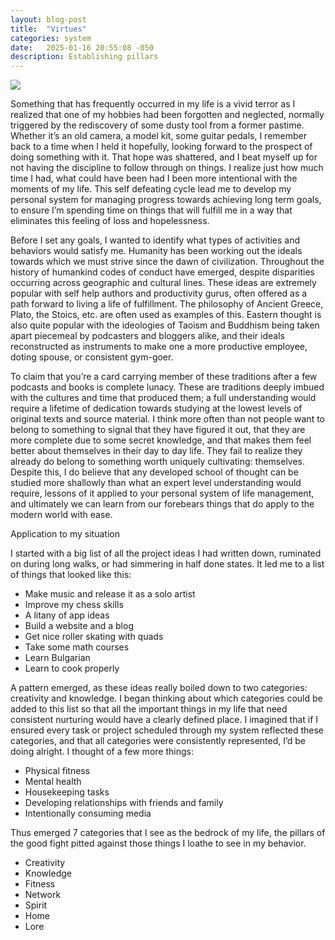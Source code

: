 ```yaml
---
layout: blog-post
title:  "Virtues"
categories: system
date:   2025-01-16 20:55:08 -050
description: Establishing pillars
---
```


<div class="album-art">
    <img src="/assets/images/virtues.png" />
</div>


Something that has frequently occurred in my life is a vivid terror as I realized that one of my hobbies had been forgotten and neglected, normally triggered by the rediscovery of some dusty tool from a former pastime. Whether it’s an old camera, a model kit, some guitar pedals, I remember back to a time when I held it hopefully, looking forward to the prospect of doing something with it. That hope was shattered, and I beat myself up for not having the discipline to follow through on things. I realize just how much time I had, what could have been had I been more intentional with the moments of my life. This self defeating cycle lead me to develop my personal system for managing progress towards achieving long term goals, to ensure I’m spending time on things that will fulfill me in a way that eliminates this feeling of loss and hopelessness. 

Before I set any goals, I wanted to identify what types of activities and behaviors would satisfy me. Humanity has been working out the ideals towards which we must strive since the dawn of civilization. Throughout the history of humankind codes of conduct have emerged, despite disparities occurring across geographic and cultural lines. These ideas are extremely popular with self help authors and productivity gurus, often offered as a path forward to living a life of fulfillment. The philosophy of Ancient Greece, Plato, the Stoics, etc. are often used as examples of this. Eastern thought is also quite popular with the ideologies of Taoism and Buddhism being taken apart piecemeal by podcasters and bloggers alike, and their ideals  reconstructed as instruments to make one a more productive employee, doting spouse, or consistent gym-goer. 

To claim that you’re a card carrying member of these traditions after a few podcasts and books is complete lunacy. These are traditions deeply imbued with the cultures and time that produced them; a full understanding would require a lifetime of dedication towards studying at the lowest levels of original texts and source material. I think more often than not people want to belong to something to signal that they have figured it out, that they are more complete due to some secret knowledge, and that makes them feel better about themselves in their day to day life. They fail to realize they already do belong to something worth uniquely cultivating: themselves. Despite this, I do believe that any developed school of thought can be studied more shallowly than what an expert level understanding would require, lessons of it applied to your personal system of life management, and ultimately we can learn from our forebears things that do apply to the modern world with ease.

Application to my situation

I started with a big list of all the project ideas I had written down, ruminated on during long walks, or had simmering in half done states. It led me to a list of things that looked like this:

* Make music and release it as a solo artist
* Improve my chess skills
* A litany of app ideas
* Build a website and a blog
* Get nice roller skating with quads
* Take some math courses
* Learn Bulgarian
* Learn to cook properly

A pattern emerged, as these ideas really boiled down to two categories: creativity and knowledge. I began thinking about which categories could be added to this list so that all the important things in my life that need consistent nurturing would have a clearly defined place. I imagined that if I ensured every task or project scheduled through my system reflected these categories, and that all categories were consistently represented, I’d be doing alright. I thought of a few more things:

* Physical fitness
* Mental health
* Housekeeping tasks
* Developing relationships with friends and family
* Intentionally consuming media

Thus emerged 7 categories that I see as the bedrock of my life, the pillars of the good fight pitted against those things I loathe to see in my behavior. 

* Creativity
* Knowledge
* Fitness
* Network
* Spirit
* Home
* Lore